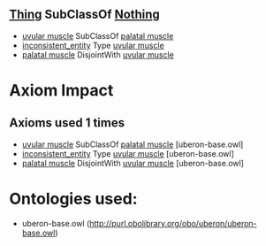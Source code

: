 ## [Thing](http://www.w3.org/2002/07/owl#Thing) SubClassOf [Nothing](http://www.w3.org/2002/07/owl#Nothing) ##

  - [uvular muscle](http://purl.obolibrary.org/obo/UBERON_0010235) SubClassOf [palatal muscle](http://purl.obolibrary.org/obo/UBERON_0003682)
  - [inconsistent_entity](http://purl.obolibrary.org/obo/CL_0017514) Type [uvular muscle](http://purl.obolibrary.org/obo/UBERON_0010235)
  - [palatal muscle](http://purl.obolibrary.org/obo/UBERON_0003682) DisjointWith [uvular muscle](http://purl.obolibrary.org/obo/UBERON_0010235)

# Axiom Impact 
## Axioms used 1 times
- [uvular muscle](http://purl.obolibrary.org/obo/UBERON_0010235) SubClassOf [palatal muscle](http://purl.obolibrary.org/obo/UBERON_0003682) [uberon-base.owl]
- [inconsistent_entity](http://purl.obolibrary.org/obo/CL_0017514) Type [uvular muscle](http://purl.obolibrary.org/obo/UBERON_0010235) [uberon-base.owl]
- [palatal muscle](http://purl.obolibrary.org/obo/UBERON_0003682) DisjointWith [uvular muscle](http://purl.obolibrary.org/obo/UBERON_0010235) [uberon-base.owl]



# Ontologies used: 
- uberon-base.owl (http://purl.obolibrary.org/obo/uberon/uberon-base.owl)
